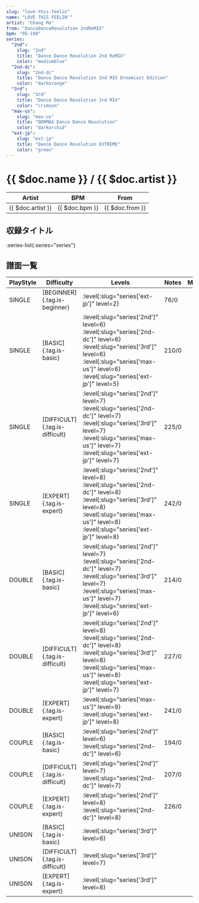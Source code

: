 ```yaml
---
slug: "love-this-feelin"
name: "LOVE THIS FEELIN'"
artist: "Chang Ma"
from: "DanceDanceRevolution 2ndReMIX"
bpm: "95-190"
series:
  "2nd":
    slug: "2nd"
    title: "Dance Dance Revolution 2nd ReMIX"
    color: "mediumblue"
  "2nd-dc":
    slug: "2nd-dc"
    title: "Dance Dance Revolution 2nd MIX Dreamcast Edition"
    color: "darkorange"
  "3rd":
    slug: "3rd"
    title: "Dance Dance Revolution 3rd MIX"
    color: "crimson"
  "max-us":
    slug: "max-us"
    title: "DDRMAX Dance Dance Revolution"
    color: "darkorchid"
  "ext-jp":
    slug: "ext-jp"
    title: "Dance Dance Revolution EXTREME"
    color: "green"
---
```


# {{ $doc.name }} / {{ $doc.artist }}

|Artist|BPM|From|
|------|---|----|
|{{ $doc.artist }}|{{ $doc.bpm }}|{{ $doc.from }}|

## 収録タイトル

:series-list{:series="series"}

## 譜面一覧

|PlayStyle|Difficulty|Levels|Notes|Movie|
|---------|----------|------|-----|-----|
|SINGLE|[BEGINNER]{.tag.is-beginner}|:level{:slug="series['ext-jp']" level=2}|76/0||
|SINGLE|[BASIC]{.tag.is-basic}|:level{:slug="series['2nd']" level=6} :level{:slug="series['2nd-dc']" level=6} :level{:slug="series['3rd']" level=6} :level{:slug="series['max-us']" level=6} :level{:slug="series['ext-jp']" level=5}|210/0||
|SINGLE|[DIFFICULT]{.tag.is-difficult}|:level{:slug="series['2nd']" level=7} :level{:slug="series['2nd-dc']" level=7} :level{:slug="series['3rd']" level=7} :level{:slug="series['max-us']" level=7} :level{:slug="series['ext-jp']" level=7}|225/0||
|SINGLE|[EXPERT]{.tag.is-expert}|:level{:slug="series['2nd']" level=8} :level{:slug="series['2nd-dc']" level=8} :level{:slug="series['3rd']" level=8} :level{:slug="series['max-us']" level=8} :level{:slug="series['ext-jp']" level=8}|242/0||
|DOUBLE|[BASIC]{.tag.is-basic}|:level{:slug="series['2nd']" level=7} :level{:slug="series['2nd-dc']" level=7} :level{:slug="series['3rd']" level=7} :level{:slug="series['max-us']" level=7} :level{:slug="series['ext-jp']" level=6}|214/0||
|DOUBLE|[DIFFICULT]{.tag.is-difficult}|:level{:slug="series['2nd']" level=8} :level{:slug="series['2nd-dc']" level=8} :level{:slug="series['3rd']" level=8} :level{:slug="series['max-us']" level=8} :level{:slug="series['ext-jp']" level=7}|227/0||
|DOUBLE|[EXPERT]{.tag.is-expert}|:level{:slug="series['max-us']" level=9} :level{:slug="series['ext-jp']" level=8}|241/0||
|COUPLE|[BASIC]{.tag.is-basic}|:level{:slug="series['2nd']" level=6} :level{:slug="series['2nd-dc']" level=6}|194/0||
|COUPLE|[DIFFICULT]{.tag.is-difficult}|:level{:slug="series['2nd']" level=7} :level{:slug="series['2nd-dc']" level=7}|207/0||
|COUPLE|[EXPERT]{.tag.is-expert}|:level{:slug="series['2nd']" level=8} :level{:slug="series['2nd-dc']" level=8}|226/0||
|UNISON|[BASIC]{.tag.is-basic}|:level{:slug="series['3rd']" level=6}|||
|UNISON|[DIFFICULT]{.tag.is-difficult}|:level{:slug="series['3rd']" level=7}|||
|UNISON|[EXPERT]{.tag.is-expert}|:level{:slug="series['3rd']" level=8}|||
